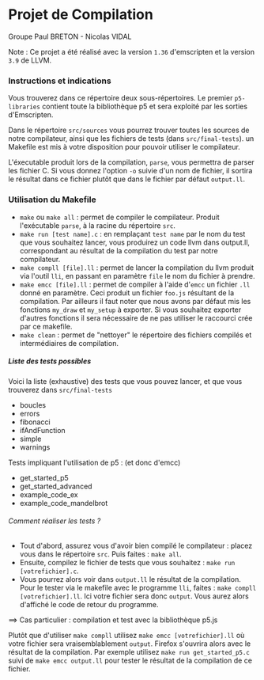 # Projet de Compilation
Groupe Paul BRETON - Nicolas VIDAL

Note : Ce projet a été réalisé avec la version `1.36` d'emscripten et la version `3.9` de LLVM.


### Instructions et indications

Vous trouverez dans ce répertoire deux sous-répertoires. Le premier `p5-libraries`
contient toute la bibliothèque p5 et sera exploité par les sorties d'Emscripten.

Dans le répertoire `src/sources` vous pourrez trouver toutes les sources de notre compilateur,
ainsi que les fichiers de tests (dans `src/final-tests`). un Makefile est mis à votre disposition pour pouvoir
utiliser le compilateur.

L'éxecutable produit lors de la compilation, `parse`, vous permettra de parser les fichier C. Si vous donnez l'option
`-o` suivie d'un nom de fichier, il sortira le résultat dans ce fichier plutôt que dans le fichier par défaut `output.ll`.

### Utilisation du Makefile

- `make` ou `make all` : permet de compiler le compilateur. Produit l'exécutable `parse`, à la racine du répertoire `src`.
- `make run [test name].c` : en remplaçant `test name` par le nom du test que vous souhaitez lancer,
vous produirez un code llvm dans output.ll, correspondant au résultat de la compilation du test par notre compilateur.
- `make compll [file].ll` : permet de lancer la compilation du llvm produit via l'outil `lli`, en passant en paramètre `file` le nom du fichier à prendre.
- `make emcc [file].ll` : permet de compiler à l'aide d'`emcc` un fichier `.ll` donné en paramètre. Ceci produit un fichier `foo.js` résultant de la compilation.
 Par ailleurs il faut noter que nous avons par défaut mis les fonctions `my_draw` et `my_setup` à exporter. Si vous souhaitez
 exporter d'autres fonctions il sera nécessaire de ne pas utiliser le raccourci crée par ce makefile.
- `make clean` : permet de "nettoyer" le répertoire des fichiers compilés et intermédiaires de compilation.

##### Liste des tests possibles

Voici la liste (exhaustive) des tests que vous pouvez lancer, et que vous trouverez dans `src/final-tests`

- boucles
- errors
- fibonacci
- ifAndFunction
- simple
- warnings

Tests impliquant l'utilisation de p5 : (et donc d'emcc)
- get_started_p5
- get_started_advanced
- example_code_ex
- example_code_mandelbrot

###### Comment réaliser les tests ?

- Tout d'abord, assurez vous d'avoir bien compilé le compilateur : placez vous dans le répertoire `src`.
Puis faites : `make all`.
- Ensuite, compilez le fichier de tests que vous souhaitez : `make run [votrefichier].c`.
- Vous pourrez alors voir dans `output.ll` le résultat de la compilation. Pour le tester via le
makefile avec le programme `lli`, faites : `make compll [votrefichier].ll`. Ici votre fichier sera donc 
`output`. Vous aurez alors d'affiché le code de retour du programme. 

==> Cas particulier : compilation et test avec la bibliothèque p5.js

Plutôt que d'utiliser `make compll` utilisez `make emcc [votrefichier].ll` où votre fichier sera
vraisemblablement `output`. Firefox s'ouvrira alors avec le résultat de la compilation. Par exemple utilisez `make run get_started_p5.c` suivi
 de `make emcc output.ll` pour tester le résultat de la compilation de ce fichier.